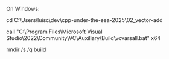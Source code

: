 On Windows:

cd C:\Users\luisc\dev\cpp-under-the-sea-2025\02_vector-add

call "C:\Program Files\Microsoft Visual Studio\2022\Community\VC\Auxiliary\Build\vcvarsall.bat" x64

rmdir /s /q build


